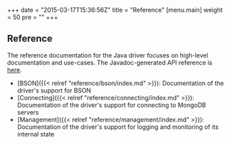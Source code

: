 +++
date = "2015-03-17T15:36:56Z"
title = "Reference"
[menu.main]
  weight = 50
  pre = "<i class='fa fa-book'></i>"
+++

## Reference

The reference documentation for the Java driver focuses on high-level documentation and use-cases. The Javadoc-generated API reference is
[here](http://api.mongodb.org/java/3.0/).    

- [BSON]({{< relref "reference/bson/index.md" >}}): Documentation of the driver's support for BSON
- [Connecting]({{< relref "reference/connecting/index.md" >}}): Documentation of the driver's support for connecting to MongoDB servers
- [Management]({{< relref "reference/management/index.md" >}}): Documentation of the driver's support for logging and monitoring of its 
internal state

